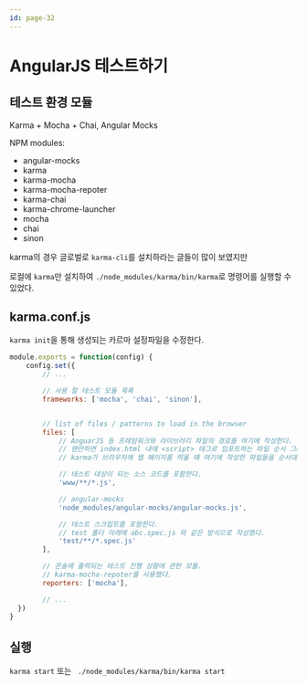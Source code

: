 ```yaml
---
id: page-32
---
```

# AngularJS 테스트하기

## 테스트 환경 모듈

Karma + Mocha + Chai, Angular Mocks

NPM modules:
* angular-mocks
* karma
* karma-mocha
* karma-mocha-repoter
* karma-chai
* karma-chrome-launcher
* mocha
* chai
* sinon

karma의 경우 글로벌로 ```karma-cli```를 설치하라는 글들이 많이 보였지만

로컬에 ```karma```만 설치하여 ```./node_modules/karma/bin/karma```로 명령어를 실행할 수 있었다.

## karma.conf.js

```karma init```을 통해 생성되는 카르마 설정파일을 수정한다.

```javascript
module.exports = function(config) {
    config.set({
        // ...

        // 사용 할 테스트 모듈 목록
        frameworks: ['mocha', 'chai', 'sinon'],


        // list of files / patterns to load in the browser
        files: [
            // AnguarJS 등 프레임워크와 라이브러리 파일의 경로를 여기에 작성한다.
            // 왠만하면 index.html 내에 <script> 태그로 임포트하는 파일 순서 그대로 작성한다.
            // karma가 브라우저에 웹 페이지를 띄울 떄 여기에 작성한 파일들을 순서대로 가져오는 거 같다. (순서 중요)

            // 테스트 대상이 되는 소스 코드를 포함한다.
            'www/**/*.js',

            // angular-mocks
            'node_modules/angular-mocks/angular-mocks.js',

            // 테스트 스크립트를 포함한다.
            // test 폴더 아래에 abc.spec.js 와 같은 방식으로 작성했다.
            'test/**/*.spec.js'
        ],

        // 콘솔에 출력되는 테스트 진행 상황에 관한 모듈.
        // karma-mocha-repoter를 사용했다.
        reporters: ['mocha'],

        // ...
  })
}

```

## 실행

```karma start``` 또는 ``` ./node_modules/karma/bin/karma start```
